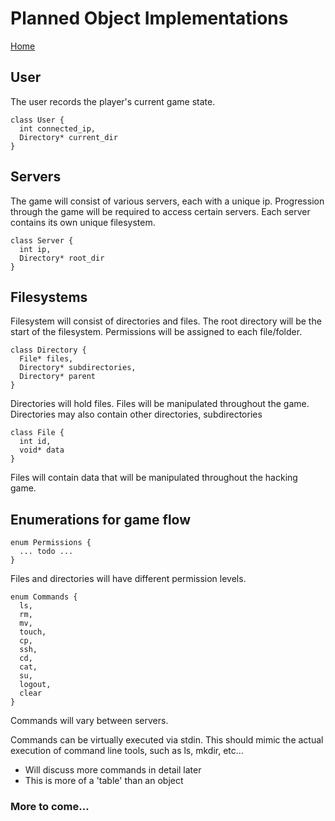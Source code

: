 # Planned Object Implementations

[Home](../README.md)

## User

The user records the player's current game state.
```
class User {
  int connected_ip,
  Directory* current_dir
}
```
## Servers

The game will consist of various servers, each with a unique ip. Progression
through the game will be required to access certain servers. Each server contains
its own unique filesystem.
```
class Server {
  int ip,
  Directory* root_dir
}
```
## Filesystems

Filesystem will consist of directories and files. The root directory will be the start
of the filesystem. Permissions will be assigned to each file/folder.
```
class Directory {
  File* files,
  Directory* subdirectories,
  Directory* parent
}
```
Directories will hold files. Files will be manipulated throughout the game.
Directories may also contain other directories, subdirectories
```
class File {
  int id,
  void* data
}
```
Files will contain data that will be manipulated throughout the hacking game.

## Enumerations for game flow
```
enum Permissions {
  ... todo ...
}
```
Files and directories will have different permission levels.
```
enum Commands {
  ls,
  rm,
  mv,
  touch,
  cp,
  ssh,
  cd,
  cat,
  su,
  logout,
  clear
}
```
Commands will vary between servers.

Commands can be virtually executed via stdin. This should mimic the actual
execution of command line tools, such as ls, mkdir, etc...
* Will discuss more commands in detail later
* This is more of a 'table' than an object

### More to come...
